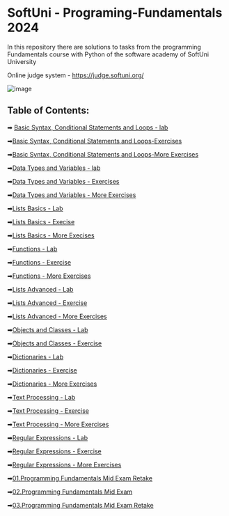 # SoftUni - Programing-Fundamentals 2024
In this repository there are solutions to tasks from the programming Fundamentals course with Python of the software academy of SoftUni University

Online judge system - https://judge.softuni.org/ 

![image](https://user-images.githubusercontent.com/68993494/185683680-bcfefe65-88fb-4192-b0b2-ff9130c39487.png)

## Table of Contents:
➡ [Basic Syntax, Conditional Statements and Loops - lab](https://github.com/GeorgiDN/python-fundamentals/tree/main/basic_syntax_conditional_statements_and_loops_lab)

➡[Basic Syntax, Conditional Statements and Loops-Exercises](https://github.com/GeorgiDN/python-fundamentals/tree/main/basic_syntax_conditional_statements_and_loops_exercise)

➡[Basic Syntax, Conditional Statements and Loops-More Exercises](https://github.com/GeorgiDN/python-fundamentals/tree/main/basic_syntax_conditional_statements_and_loops_more_exercises)

➡[Data Types and Variables - lab](https://github.com/GeorgiDN/python-fundamentals/tree/main/data_types_and_variables_lab)

➡[Data Types and Variables - Exercises](https://github.com/GeorgiDN/python-fundamentals/tree/main/data_types_and_variables_exercise)

➡[Data Types and Variables - More Exercises](https://github.com/GeorgiDN/python-fundamentals/tree/main/data_types_and_variables_more_exercises)

➡[Lists Basics - Lab](https://github.com/GeorgiDN/python-fundamentals/tree/main/lists_basics_lab)

➡[Lists Basics - Execise](https://github.com/GeorgiDN/python-fundamentals/tree/main/list_basics_exercise)

➡[Lists Basics - More Execises](https://github.com/GeorgiDN/python-fundamentals/tree/main/lists_basics_more_exercises)

➡[Functions - Lab](https://github.com/GeorgiDN/python-fundamentals/tree/main/function_lab)

➡[Functions - Exercise](https://github.com/GeorgiDN/python-fundamentals/tree/main/function_exercise)

➡[Functions - More Exercises](https://github.com/GeorgiDN/python-fundamentals/tree/main/function_more_exercises)

➡[Lists Advanced - Lab](https://github.com/GeorgiDN/python-fundamentals/tree/main/lists_advanced_lab)

➡[Lists Advanced - Exercise](https://github.com/GeorgiDN/python-fundamentals/tree/main/lists_advanced_exercise)

➡[Lists Advanced - More Exercises](https://github.com/GeorgiDN/python-fundamentals/tree/main/lists_advanced_more_exercises)

➡[Objects and Classes - Lab](https://github.com/GeorgiDN/python-fundamentals/tree/main/object_and_casses)

➡[Objects and Classes - Exercise](https://github.com/GeorgiDN/python-fundamentals/tree/main/object_and_casses_exercise)

➡[Dictionaries - Lab](https://github.com/GeorgiDN/python-fundamentals/tree/main/dictionaries_lab)

➡[Dictionaries - Exercise](https://github.com/GeorgiDN/python-fundamentals/tree/main/dictionaries_exercise)

➡[Dictionaries - More Exercises](https://github.com/GeorgiDN/python-fundamentals/tree/main/dictionaries_more_exercise)

➡[Text Processing - Lab](https://github.com/GeorgiDN/python-fundamentals/tree/main/text_processing_lab)

➡[Text Processing - Exercise](https://github.com/GeorgiDN/python-fundamentals/tree/main/text_processing_exercise)

➡[Text Processing - More Exercises](https://github.com/GeorgiDN/python-fundamentals/tree/main/text_processing_more_exercises)

➡[Regular Expressions - Lab](https://github.com/GeorgiDN/python-fundamentals/tree/main/regular_expressions_lab)

➡[Regular Expressions - Exercise](https://github.com/GeorgiDN/python-fundamentals/tree/main/regular_expressions_exercise)

➡[Regular Expressions - More Exercises](https://github.com/GeorgiDN/python-fundamentals/tree/main/regular_expressions_more_exercises)

➡[01.Programming Fundamentals Mid Exam Retake](https://github.com/GeorgiDN/python-fundamentals/tree/main/mid_exam_preparation/1_programming_fundamentals_mid_exam_retake)

➡[02.Programming Fundamentals Mid Exam](https://github.com/GeorgiDN/python-fundamentals/tree/main/mid_exam_preparation/2_programming_fundamentals_mid_exam)

➡[03.Programming Fundamentals Mid Exam Retake](https://github.com/GeorgiDN/python-fundamentals/tree/main/mid_exam_preparation/3_programming_fundamentals_mid_exam_retake)
